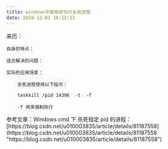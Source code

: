 ```yaml
---
title: windows中使用命令行关闭进程
date: 2018-12-01 16:12:11
---
```


<div class="tip">
	来历：
				
	自身的特点：
		
	适合解决的问题：
		
	实际的应用场景：
		
</div>

```
	杀死进程使用以下指令：
	
	taskkill /pid 14396  -t  -f
	
	-f 用来强制执行 

```
<div class="tip">
	参考文章：Windows cmd 下 杀死指定 pid 的进程：[https://blog.csdn.net/u010003835/article/details/81187558](https://blog.csdn.net/u010003835/article/details/81187558 "https://blog.csdn.net/u010003835/article/details/81187558")
</div>